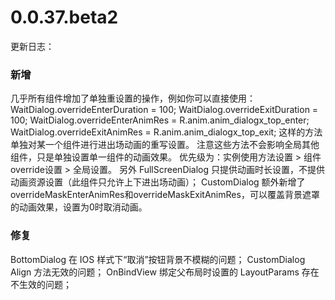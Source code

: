 # 0.0.37.beta2
更新日志：

### 新增

几乎所有组件增加了单独重设置的操作，例如你可以直接使用：
WaitDialog.overrideEnterDuration = 100;
WaitDialog.overrideExitDuration = 100;
WaitDialog.overrideEnterAnimRes = R.anim.anim_dialogx_top_enter;
WaitDialog.overrideExitAnimRes = R.anim.anim_dialogx_top_exit;
这样的方法单独对某一个组件进行进出场动画的重写设置。
注意这些方法不会影响全局其他组件，只是单独设置单一组件的动画效果。
优先级为：实例使用方法设置 > 组件override设置 > 全局设置。
另外 FullScreenDialog 只提供动画时长设置，不提供动画资源设置（此组件只允许上下进出场动画）；
CustomDialog 额外新增了overrideMaskEnterAnimRes和overrideMaskExitAnimRes，可以覆盖背景遮罩的动画效果，设置为0时取消动画。

### 修复

BottomDialog 在 IOS 样式下“取消”按钮背景不模糊的问题；
CustomDialog Align 方法无效的问题；
OnBindView 绑定父布局时设置的 LayoutParams 存在不生效的问题；